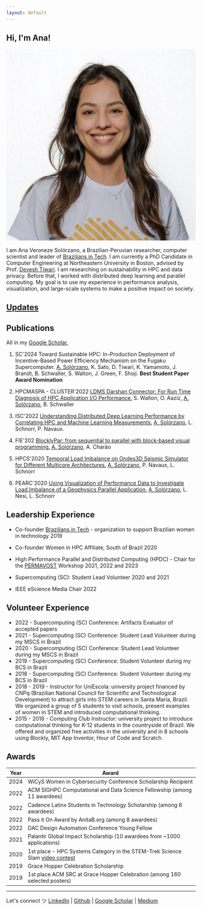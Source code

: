 ```yaml
---
layout: default
---
```


## Hi, I'm Ana!

<img class="profile-picture" src="ana.png">

I am Ana Veroneze Solórzano, a Brazilian-Peruvian researcher, computer scientist and leader of [Brazilians in Tech](https://www.braziliansintech.com). I am currently a PhD Candidate in Computer Engineering at Northeastern University in Boston, advised by Prof. [Devesh Tiwari](https://coe.northeastern.edu/people/tiwari-devesh/). I am researching on sustainability in HPC and data privacy. Before that, I worked with distributed deep learning and parallel computing. My goal is to use my experience in performance analysis, visualization, and large-scale systems to make a positive impact on society.

<!-- Besides work, I enjoy reading self-development and dystopian books, practicing sports, and [writing](https://medium.com/@anaveroneze). -->

## [Updates](./updates.md)

## Publications

All in my [Google Scholar.](https://scholar.google.com/citations?user=7Z_a7CcAAAAJ&hl=en)

1. SC'2024 Toward Sustainable HPC: In-Production Deployment of Incentive-Based Power Efficiency Mechanism on the Fugaku Supercomputer. <ins>A. Solórzano</ins>, K. Sato, D. Tiwari, K. Yamamoto, J. Brandt, B. Schwaller, S. Walton, J. Green, F. Shoji. **Best Student Paper Award Nomination**

2. HPCMASPA - CLUSTER'2022 [LDMS Darshan Connector: For Run Time Diagnosis of HPC Application I/O Performance.](https://ieeexplore.ieee.org/document/9912673) S. Walton, O. Aaziz, <ins>A. Solórzano</ins>, B. Schwaller

3. ISC'2022 [Understanding Distributed Deep Learning Performance by Correlating HPC and Machine Learning Measurements.](https://link.springer.com/chapter/10.1007/978-3-031-07312-0_14) <ins>A. Solórzano</ins>, L. Schnorr, P. Navaux.

4. FIE'202 [BlocklyPar: from sequential to parallel with block-based visual programming.](https://ieeexplore.ieee.org/document/9637261) <ins>A. Solórzano</ins>, A. Charão

5. HPCS'2020 [Temporal Load Imbalance on Ondes3D Seismic Simulator for Different Multicore Architectures.](https://arxiv.org/abs/2409.11392) <ins>A. Solórzano</ins>, P. Navaux, L. Schnorr

6. PEARC'2020 [Using Visualization of Performance Data to Investigate Load Imbalance of a Geophysics Parallel Application.](https://dl.acm.org/doi/10.1145/3311790.3400844) <ins>A. Solórzano</ins>, L. Nesi, L. Schnorr

## Leadership Experience

- Co-founder [Brazilians in Tech](https://braziliansintech.com/) - organization to support Brazilian women in technology 2019

- Co-founder Women in HPC Affiliate, South of Brazil 2020

- High Performance Parallel and Distributed Computing (HPDC) - Chair for the  [PERMAVOST](https://permavost.github.io/2021.html) Workshop 2021, 2022 and 2023

- Supercomputing (SC): Student Lead Volunteer 2020 and 2021

- IEEE eScience Media Chair 2022


## Volunteer Experience

- 2022 - Supercomputing (SC) Conference: Artifacts Evaluator of accepted papers 
- 2021 - Supercomputing (SC) Conference: Student Lead Volunteer during my MSCS in Brazil
- 2020 - Supercomputing (SC) Conference: Student Lead Volunteer during my MSCS in Brazil
- 2019 - Supercomputing (SC) Conference: Student Volunteer during my BCS in Brazil
- 2018 - Supercomputing (SC) Conference: Student Volunteer during my BCS in Brazil
- 2018 - 2019 - Instructor for UniEscola: university project financed by CNPq (Brazilian National Council for Scientific and Technological Development) to attract girls into STEM careers in Santa Maria, Brazil. We organized a group of 5 students to visit schools, present examples of women in STEM and introduced computational thinking. 
- 2015 - 2018 - Computing Club Instructor: university project to introduce computational thinking for K-12 students in the countryside of Brazil. We offered and organized free activities in the university and in 8 schools using Blockly, MIT App Inventor, Hour of Code and Scratch.

## Awards

Year | Award
-----|-------
2024 | WiCyS Women in Cybersecurity Conference Scholarship Recipient
2022 | ACM SIGHPC Computational and Data Science Fellowship (among 11 awardees)  
2022 | Cadence Latinx Students in Technology Scholarship (among 8 awardees)
2022 | Pass it On Award by AnitaB.org (among 8 awardees)
2022 | DAC Design Automation Conference Young Fellow
2021 | Palantir Global Impact Scholarship (10 awardees from ~1000 applications)
2020 | 1st place - HPC Systems Category in the STEM-Trek Science Slam [video contest](http://www.stem-trek.org/2020/11/15/scienceslamsc20-grand-prize-winner)
2019 | Grace Hopper Celebration Scholarship
2019 | 1st place ACM SRC at Grace Hopper Celebration (among 160 selected posters) 

---
Let's connect ツ
[LinkedIn](https://www.linkedin.com/in/anavs/) | [Github](http://github.com/anaveroneze) | [Google Scholar](https://scholar.google.com/citations?user=SAFui_IAAAAJ&hl=en&authuser=1) | [Medium](https://medium.com/@anaveroneze)


<!-- Here is a blockquote

> To a great mind, nothing is little -->
